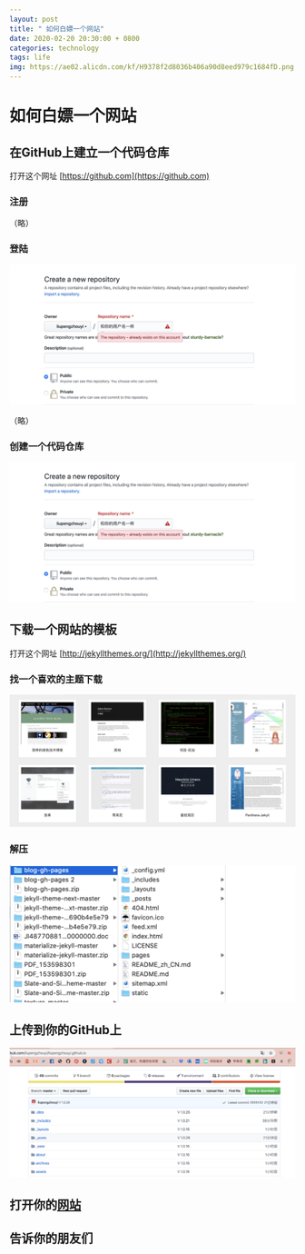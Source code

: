 ```yaml
---
layout: post
title: " 如何白嫖一个网站"
date: 2020-02-20 20:30:00 + 0800
categories: technology
tags: life
img: https://ae02.alicdn.com/kf/H9378f2d8036b406a90d8eed979c1684fD.png
---
```



# 如何白嫖一个网站

## 在GitHub上建立一个代码仓库

打开这个网址 [https://github.com](https://github.com)

### 注册

（略）

### 登陆

![](../images/2020/02/20/image002.png)

（略）

### 创建一个代码仓库

![创建一个代码仓库](/images/2020/02/20/image002.png)

## 下载一个网站的模板

打开这个网址 [http://jekyllthemes.org/](http://jekyllthemes.org/)

### 找一个喜欢的主题下载

![主题下载](/images/2020/02/20/image003.png)

### 解压

![解压](/images/2020/02/20/image004.png)

## 上传到你的GitHub上

![上传到你的GitHub上](/images/2020/02/20/image005.png)

## 打开你的[网站](https://liupengzhouyi.github.io)

## 告诉你的朋友们